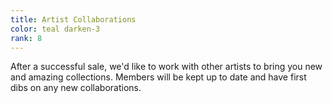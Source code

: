 ```yaml
---
title: Artist Collaborations
color: teal darken-3
rank: 8
---
```


After a successful sale, we'd like to work with other artists to bring you new and amazing collections. Members will be kept up to date and have first dibs on any new collaborations.
